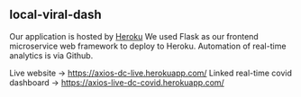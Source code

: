 ## local-viral-dash

Our application is hosted by [Heroku](https://www.heroku.com/)
We used Flask as our frontend microservice web framework to deploy to Heroku. 
Automation of real-time analytics is via Github.

Live website -> https://axios-dc-live.herokuapp.com/
Linked real-time covid dashboard -> https://axios-live-dc-covid.herokuapp.com/
